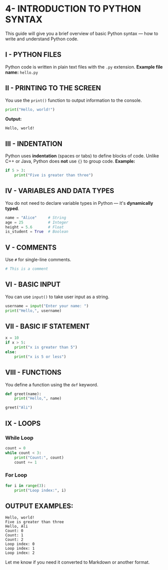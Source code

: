 # 4- INTRODUCTION TO PYTHON SYNTAX

This guide will give you a brief overview of basic Python syntax — how to write and understand Python code.

## I - PYTHON FILES

Python code is written in plain text files with the `.py` extension.
**Example file name:** `hello.py`

## II - PRINTING TO THE SCREEN

You use the `print()` function to output information to the console.

```python
print("Hello, world!")

```

**Output:**

```
Hello, world!

```

## III - INDENTATION

Python uses **indentation** (spaces or tabs) to define blocks of code.
Unlike C++ or Java, Python does **not** use `{}` to group code.
**Example:**

```python
if 5 > 3:
    print("Five is greater than three")

```

## IV - VARIABLES AND DATA TYPES

You do not need to declare variable types in Python — it's **dynamically typed**.

```python
name = "Alice"     # String
age = 25           # Integer
height = 5.6       # Float
is_student = True  # Boolean

```

## V - COMMENTS

Use `#` for single-line comments.

```python
# This is a comment

```

## VI - BASIC INPUT

You can use `input()` to take user input as a string.

```python
username = input("Enter your name: ")
print("Hello,", username)

```

## VII - BASIC IF STATEMENT

```python
x = 10
if x > 5:
    print("x is greater than 5")
else:
    print("x is 5 or less")

```

## VIII - FUNCTIONS

You define a function using the `def` keyword.

```python
def greet(name):
    print("Hello,", name)

greet("Ali")

```

## IX - LOOPS

### While Loop

```python
count = 0
while count < 3:
    print("Count:", count)
    count += 1

```

### For Loop

```python
for i in range(3):
    print("Loop index:", i)

```

## OUTPUT EXAMPLES:

```
Hello, world!
Five is greater than three
Hello, Ali
Count: 0
Count: 1
Count: 2
Loop index: 0
Loop index: 1
Loop index: 2

```

Let me know if you need it converted to Markdown or another format.